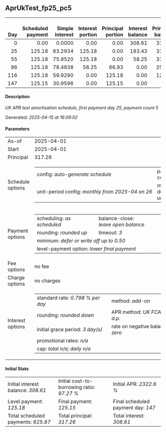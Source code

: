 <h2>AprUkTest_fp25_pc5</h2><table><thead style="vertical-align: bottom;"><th style="text-align: right;">Day</th><th style="text-align: right;">Scheduled payment</th><th style="text-align: right;">Simple interest</th><th style="text-align: right;">Interest portion</th><th style="text-align: right;">Principal portion</th><th style="text-align: right;">Interest balance</th><th style="text-align: right;">Principal balance</th><th style="text-align: right;">Total simple interest</th><th style="text-align: right;">Total interest</th><th style="text-align: right;">Total principal</th></thead><tr style="text-align: right;"><td class="ci00">0</td><td class="ci01" style="white-space: nowrap;">0.00</td><td class="ci02">0.0000</td><td class="ci03">0.00</td><td class="ci04">0.00</td><td class="ci05">308.61</td><td class="ci06">317.26</td><td class="ci07">0.0000</td><td class="ci08">0.00</td><td class="ci09">0.00</td></tr><tr style="text-align: right;"><td class="ci00">25</td><td class="ci01" style="white-space: nowrap;">125.18</td><td class="ci02">63.2934</td><td class="ci03">125.18</td><td class="ci04">0.00</td><td class="ci05">183.43</td><td class="ci06">317.26</td><td class="ci07">63.2934</td><td class="ci08">125.18</td><td class="ci09">0.00</td></tr><tr style="text-align: right;"><td class="ci00">55</td><td class="ci01" style="white-space: nowrap;">125.18</td><td class="ci02">75.9520</td><td class="ci03">125.18</td><td class="ci04">0.00</td><td class="ci05">58.25</td><td class="ci06">317.26</td><td class="ci07">139.2454</td><td class="ci08">250.36</td><td class="ci09">0.00</td></tr><tr style="text-align: right;"><td class="ci00">86</td><td class="ci01" style="white-space: nowrap;">125.18</td><td class="ci02">78.4838</td><td class="ci03">58.25</td><td class="ci04">66.93</td><td class="ci05">0.00</td><td class="ci06">250.33</td><td class="ci07">217.7292</td><td class="ci08">308.61</td><td class="ci09">66.93</td></tr><tr style="text-align: right;"><td class="ci00">116</td><td class="ci01" style="white-space: nowrap;">125.18</td><td class="ci02">59.9290</td><td class="ci03">0.00</td><td class="ci04">125.18</td><td class="ci05">0.00</td><td class="ci06">125.15</td><td class="ci07">277.6582</td><td class="ci08">308.61</td><td class="ci09">192.11</td></tr><tr style="text-align: right;"><td class="ci00">147</td><td class="ci01" style="white-space: nowrap;">125.15</td><td class="ci02">30.9596</td><td class="ci03">0.00</td><td class="ci04">125.15</td><td class="ci05">0.00</td><td class="ci06">0.00</td><td class="ci07">308.6178</td><td class="ci08">308.61</td><td class="ci09">317.26</td></tr></table><p><h4>Description</h4><i>UK APR test amortisation schedule, first payment day 25, payment count 5</i></p><p>Generated: <i>2025-04-15 at 16:09:02</i></p><h4>Parameters</h4><table><tr><td>As-of</td><td>2025-04-01</td></tr><tr><td>Start</td><td>2025-04-01</td></tr><tr><td>Principal</td><td>317.26</td></tr><tr><td>Schedule options</td><td><table><tr><td>config: <i>auto-generate schedule</i></td><td>payment count: <i>5</i></td></tr><tr><td style="white-space: nowrap;">unit-period config: <i>monthly from 2025-04 on 26</i></td><td>max duration: <i>unlimited</i></td></tr></table></td></tr><tr><td>Payment options</td><td><table><tr><td>scheduling: <i>as scheduled</i></td><td>balance-close: <i>leave&nbsp;open&nbsp;balance</i></td></tr><tr><td>rounding: <i>rounded up</i></td><td>timeout: <i>3</i></td></tr><tr><td colspan='2'>minimum: <i>defer&nbsp;or&nbsp;write&nbsp;off&nbsp;up&nbsp;to&nbsp;0.50</i></td></tr><tr><td colspan='2'>level-payment option: <i>lower&nbsp;final&nbsp;payment</i></td></tr></table></td></tr><tr><td>Fee options</td><td>no fee</td></tr><tr><td>Charge options</td><td>no charges</td></tr><tr><td>Interest options</td><td><table><tr><td>standard rate: <i>0.798 % per day</i></td><td>method: <i>add-on</i></td></tr><tr><td>rounding: <i>rounded down</i></td><td>APR method: <i>UK FCA to 1 d.p.</i></td></tr><tr><td>initial grace period: <i>3 day(s)</i></td><td>rate on negative balance: <i>zero</i></td></tr><tr><td colspan="2">promotional rates: <i><i>n/a</i></i></td></tr><tr><td colspan="2">cap: <i>total <i>n/a</i>; daily <i>n/a</i></td></tr></table></td></tr></table><h4>Initial Stats</h4><table><tr><td>Initial interest balance: <i>308.61</i></td><td>Initial cost-to-borrowing ratio: <i>97.27 %</i></td><td>Initial APR: <i>2322.6 %</i></td></tr><tr><td>Level payment: <i>125.18</i></td><td>Final payment: <i>125.15</i></td><td>Final scheduled payment day: <i>147</i></td></tr><tr><td>Total scheduled payments: <i>625.87</i></td><td>Total principal: <i>317.26</i></td><td>Total interest: <i>308.61</i></td></tr></table>
